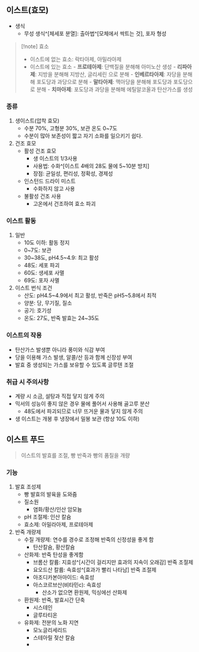 ## 이스트(효모)
- 생식
	- 무성 생식^[체세포 분열]: 출아법^[모체에서 싹트는 것], 포자 형성
> [!note] 효소
> - 이스트에 없는 효소: 락타아제, 아밀라아제
> - 이스트에 있는 효소
>		- **프로테아제**: 단백질을 분해해 아미노산 생성
>		- **리파아제**: 지방을 분해해 지방산, 글리세린 으로 분해
>		- **인베르타아제**: 자당을 분해해 포도당과 과당으로 분해
>		- **말타아제**: 맥아당을 분해해 포도당과 포도당으로 분해
>		- **치마아제**: 포도당과 과당을 분해해 에틸알코올과 탄산가스를 생성

### 종류
1. 생이스트(압착 효모)
	- 수분 70%, 고형분 30%, 보관 온도 0~7도
	- 수분이 많아 보존성이 짧고 자기 소화를 일으키기 쉽다.
2. 건조 효모
	- 활성 건조 효모
		- 생 이스트의 1/3사용
		- 사용법: 수화^[이스트 4배의 28도 물에 5~10분 방치]
		- 장점: 균일성, 편리성, 정확성, 경제성
	- 인스턴드 드라이 미스트
		- 수화하지 않고 사용
	- 불활성 건조 사용
		- 고온에서 건조하여 효소 파괴
### 이스트 활동
1. 일반
	- 10도 이하: 활동 정지
	- 0~7도: 보관
	- 30~38도, pH4.5~4.9: 최고 활성
	- 48도: 세포 파괴
	- 60도: 생세포 사멸
	- 69도: 포자 사멸
2. 이스트 번식 조건
	- 산도: pH4.5~4.9에서 최고 활성, 반죽은 pH5~5.8에서 최적
	- 양분: 당, 무기질, 질소
	- 공기: 호기성
	- 온도: 27도, 반죽 발효는 24~35도
### 이스트의 작용
- 탄산가스 발생뿐 아니라 풍미와 식감 부여
- 당을 이용해 가스 발생, 알콜/산 등과 함께 신장성 부여
- 발효 중 생성되는 가스를 보유할 수 있도록 글루텐 조절
### 취급 시 주의사항
- 계량 시 소금, 설탕과 직접 닿지 않게 주의
- 믹서의 성능이 좋지 않은 경우 물에 풀어서 사용해 골고루 분산
	- 48도에서 파괴되므로 너무 뜨거운 물과 닿지 않게 주의
- 생 이스트는 개봉 후 냉장에서 밀봉 보관 (항상 10도 이하)
## 이스트 푸드
> 이스트의 발효를 조절, 빵 반죽과 빵의 품질을 개량

### 기능
1. 발효 조성제
	- 빵 발효의 발육을 도와줌
	- 질소원
		- 염화/황산/인산 암모늄
	- pH 조절제: 인산 칼슘
	- 효소제: 아밀라아제, 프로테아제
2. 반죽 개량제
	- 수질 개량제: 연수를 경수로 조정해 반죽의 신정성을 좋게 함
		- 탄산칼슘, 황산칼슘
	- 산화제: 반죽 탄성을 좋게함
		- 브롬산 칼륨: 지효성^[시간이 걸리지만 효과의 지속이 오래감] 반죽 조절제
		- 요오드산 칼륨: 속효성^[효과가 빨리 나타남] 반죽 조절제
		- 아조디카본아마이드: 속효성
		- 아스코르브산(비타민c): 속효성
			- 산소가 없으면 환원제, 믹싱에선 산화제
	- 환원제: 반죽, 발효시간 단축
		- 시스테인
		- 글루타티온
	- 유화제: 전분의 노화 지연
		- 모노글리세리드
		- 스테아릴 젖산 칼슘
		- 